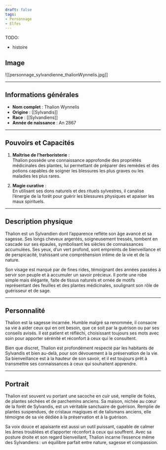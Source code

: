 ```yaml
---
draft: false
tags:
- Personnage
- Elfes
---
```


TODO:
- histoire

## **Image**

![[personnage_sylvandienne_thalionWynnelis.jpg]]

---

## **Informations générales**
- **Nom complet** : Thalion Wynnelis  
- **Origine** : [[Sylvandis]]  
- **Race** : [[Sylvandiens]]  
- **Année de naissance** : An 2867  

---

## **Pouvoirs et Capacités**
1. **Maîtrise de l’herboristerie** :  
   Thalion possède une connaissance approfondie des propriétés médicinales des plantes, lui permettant de préparer des remèdes et des potions capables de soigner les blessures les plus graves ou les maladies les plus rares.  

2. **Magie curative** :  
   En utilisant ses dons naturels et des rituels sylvestres, il canalise l’énergie de la forêt pour guérir les blessures physiques et apaiser les maux spirituels.  

---

## **Description physique**
Thalion est un Sylvandien dont l’apparence reflète son âge avancé et sa sagesse. Ses longs cheveux argentés, soigneusement tressés, tombent en cascade sur ses épaules, symbolisant les siècles de connaissances accumulées. Ses yeux, d’un vert profond, sont empreints de bienveillance et de perspicacité, trahissant une compréhension intime de la vie et de la nature.  

Son visage est marqué par de fines rides, témoignant des années passées à servir son peuple et à accumuler un savoir précieux. Il porte une robe simple mais élégante, faite de tissus naturels et ornée de motifs représentant des feuilles et des plantes médicinales, soulignant son rôle de guérisseur et de sage.

---

## **Personnalité**
Thalion est la sagesse incarnée. Humble malgré sa renommée, il consacre sa vie à aider ceux qui en ont besoin, que ce soit par la guérison ou par ses conseils avisés. Il est patient et réfléchi, choisissant toujours ses mots avec soin pour apporter sérénité et réconfort à ceux qui le consultent.  

Bien que discret, Thalion est profondément respecté par les habitants de Sylvandis et bien au-delà, pour son dévouement à la préservation de la vie. Sa bienveillance est à la hauteur de son savoir, et il est toujours prêt à transmettre ses connaissances à ceux qui souhaitent apprendre.

---

## **Portrait**
Thalion est souvent vu portant une sacoche en cuir usé, remplie de fioles, de plantes séchées et de parchemins anciens. Sa maison, nichée au cœur de la forêt de Sylvandis, est un véritable sanctuaire de guérison. Remplie de plantes suspendues, de cristaux magiques et de talismans anciens, elle témoigne de sa vie dédiée à la préservation et à la guérison.  

Sa voix douce et apaisante est aussi un outil puissant, capable de calmer les âmes troublées et d’apporter réconfort à ceux qui souffrent. Avec sa posture droite et son regard bienveillant, Thalion incarne l’essence même des Sylvandiens : un équilibre parfait entre nature, sagesse et compassion.